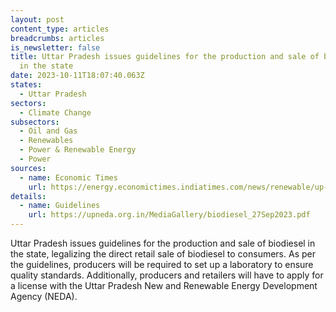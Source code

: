 ```yaml
---
layout: post
content_type: articles
breadcrumbs: articles
is_newsletter: false
title: Uttar Pradesh issues guidelines for the production and sale of biodiesel
  in the state
date: 2023-10-11T18:07:40.063Z
states:
  - Uttar Pradesh
sectors:
  - Climate Change
subsectors:
  - Oil and Gas
  - Renewables
  - Power & Renewable Energy
  - Power
sources:
  - name: Economic Times
    url: https://energy.economictimes.indiatimes.com/news/renewable/up-issues-guidelines-for-production-sale-of-biodiesel/104134154
details:
  - name: Guidelines
    url: https://upneda.org.in/MediaGallery/biodiesel_27Sep2023.pdf
---
```

Uttar Pradesh issues guidelines for the production and sale of biodiesel in the state, legalizing the direct retail sale of biodiesel to consumers. As per the guidelines, producers will be required to set up a laboratory to ensure quality standards. Additionally, producers and retailers will have to apply for a license with the Uttar Pradesh New and Renewable Energy Development Agency (NEDA).
